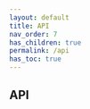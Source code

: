 ```yaml
---
layout: default    
title: API
nav_order: 7
has_children: true
permalink: /api
has_toc: true
---
```


## API